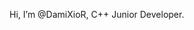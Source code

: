 Hi, I’m @DamiXioR, C++ Junior Developer.

<!---
DamiXioR/DamiXioR is a ✨ special ✨ repository because its `README.md` (this file) appears on your GitHub profile.
You can click the Preview link to take a look at your changes.
--->
